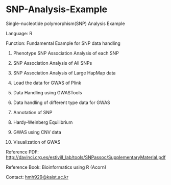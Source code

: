 # SNP-Analysis-Example
Single-nucleotide polymorphism(SNP) Analysis Example 

Language: R

Function: Fundamental Example for SNP data handling

1. Phenotype SNP Association Analysis of each SNP

2. SNP Association Analysis of All SNPs

3. SNP Association Analysis of Large HapMap data

4. Load the data for GWAS of Plink

5. Data Handling using GWASTools

6. Data handling of different type data for GWAS

7. Annotation of SNP

8. Hardy-Weinberg Equilibrium

9. GWAS using CNV data

10. Visualization of GWAS

Reference PDF: http://davinci.crg.es/estivill_lab/tools/SNPassoc/SupplementaryMaterial.pdf

Reference Book: Bioinformatics using R (Acorn)

Contact: hmh929@kaist.ac.kr
